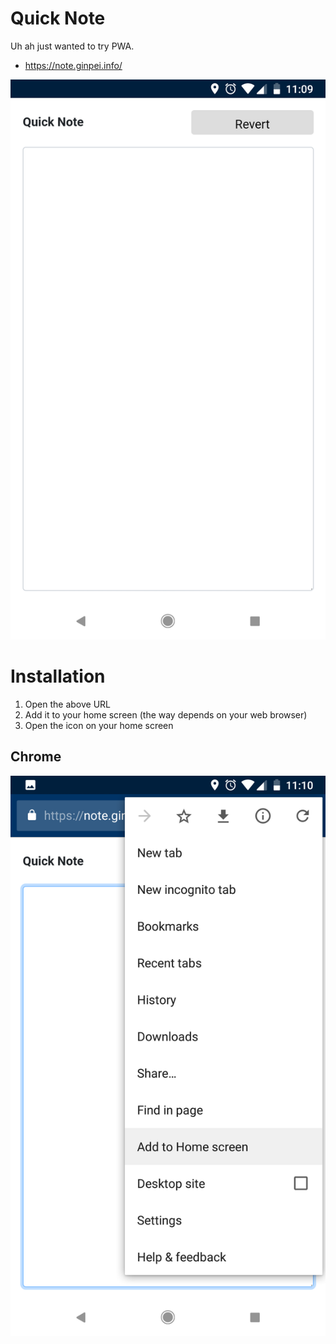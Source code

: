 # Quick Note

Uh ah just wanted to try PWA.

- https://note.ginpei.info/

![It works looking like an ordinaly app.](doc/looks.png)

# Installation

1. Open the above URL
2. Add it to your home screen (the way depends on your web browser)
3. Open the icon on your home screen

## Chrome

![Hit "Add to Home screen".](doc/install-chrome.png)

